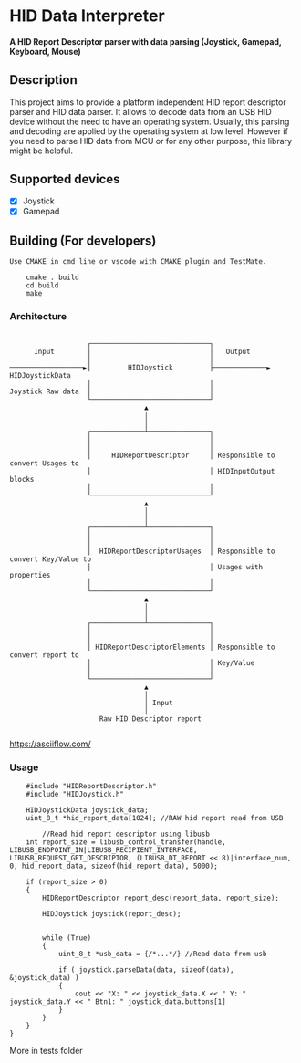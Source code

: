 # HID Data Interpreter 

#### A HID Report Descriptor parser with data parsing (Joystick, Gamepad, Keyboard, Mouse)

## Description
  This project aims to provide a platform independent HID report descriptor parser and HID data parser.
  It allows to decode data from an USB HID device without the need to have an operating system.
  Usually, this parsing and decoding are applied by the operating system at low level.
  However if you need to parse HID data from MCU or for any other purpose, this library might be helpful.


## Supported devices

- [X] Joystick
- [X] Gamepad

## Building (For developers)

	Use CMAKE in cmd line or vscode with CMAKE plugin and TestMate.

```
	cmake . build
	cd build
	make
```

### Architecture
```
                                                    
                   ┌─────────────────────────────┐
      Input        │                             │   Output
                   │                             │
──────────────────►│         HIDJoystick         ├─────────────►   HIDJoystickData
                   │                             │
Joystick Raw data  │                             │
                   └─────────────────────────────┘
                                 ▲                
                                 │                
                                 │                
                   ┌─────────────┴───────────────┐
                   │                             │
                   │                             │
                   │     HIDReportDescriptor     │ Responsible to convert Usages to
                   │                             │ HIDInputOutput blocks
                   │                             │
                   └─────────────────────────────┘
                                 ▲                
                                 │                
                                 │                
                   ┌─────────────┴───────────────┐
                   │                             │
                   │                             │
                   │  HIDReportDescriptorUsages  │ Responsible to convert Key/Value to
                   │                             │ Usages with properties
                   │                             │
                   └─────────────────────────────┘
                                 ▲                
                                 │                
                                 │                
                   ┌─────────────┴───────────────┐
                   │                             │
                   │                             │
                   │ HIDReportDescriptorElements │ Responsible to convert report to
                   │                             │ Key/Value
                   │                             │
                   └─────────────────────────────┘
                                 ▲                
                                 │                
                                 │ Input          
                                 │                
                      Raw HID Descriptor report 
				 
```
https://asciiflow.com/

### Usage

```
    #include "HIDReportDescriptor.h"
    #include "HIDJoystick.h"

    HIDJoystickData joystick_data;
    uint_8_t *hid_report_data[1024]; //RAW hid report read from USB

        //Read hid report descriptor using libusb
    int report_size = libusb_control_transfer(handle, LIBUSB_ENDPOINT_IN|LIBUSB_RECIPIENT_INTERFACE, LIBUSB_REQUEST_GET_DESCRIPTOR, (LIBUSB_DT_REPORT << 8)|interface_num, 0, hid_report_data, sizeof(hid_report_data), 5000);

    if (report_size > 0)
    {
        HIDReportDescriptor report_desc(report_data, report_size);
    
        HIDJoystick joystick(report_desc);

	    
        while (True)
        {
            uint_8_t *usb_data = {/*...*/} //Read data from usb

            if ( joystick.parseData(data, sizeof(data), &joystick_data) )
            {
                cout << "X: " << joystick_data.X << " Y: " joystick_data.Y << " Btn1: " joystick_data.buttons[1]
            }
        }
    }
}
```
More in tests folder

